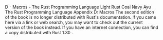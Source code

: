D - Macros - The Rust Programming Language
Light
Rust
Coal
Navy
Ayu
The Rust Programming Language
Appendix D: Macros
The second edition of the book is no longer distributed with Rust's documentation.
If you came here via a link or web search, you may want to check out
the current
version of the book
instead.
If you have an internet connection, you can
find a copy distributed with
Rust
1.30
.